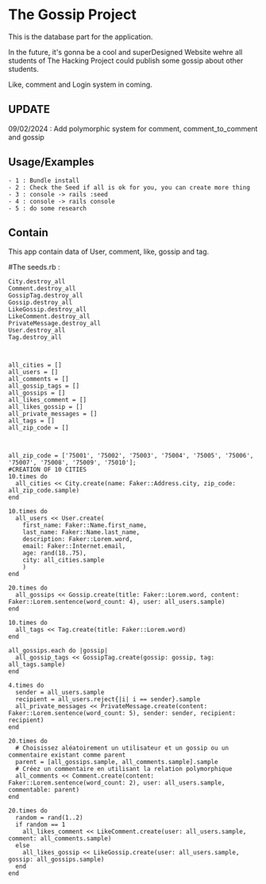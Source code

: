 
# The Gossip Project 

This is the database part for the application.

In the future, it's gonna be a cool and superDesigned Website wehre all students of The Hacking Project could publish some gossip about other students.

Like, comment and Login system in coming.

## UPDATE

09/02/2024 : Add polymorphic system for comment, comment_to_comment and gossip

## Usage/Examples

```
- 1 : Bundle install
- 2 : Check the Seed if all is ok for you, you can create more thing
- 3 : console -> rails :seed
- 4 : console -> rails console
- 5 : do some research
```


## Contain

This app contain data of User, comment, like, gossip and tag.

#The seeds.rb :
```
City.destroy_all
Comment.destroy_all
GossipTag.destroy_all
Gossip.destroy_all
LikeGossip.destroy_all
LikeComment.destroy_all
PrivateMessage.destroy_all
User.destroy_all
Tag.destroy_all



all_cities = []
all_users = []
all_comments = []
all_gossip_tags = []
all_gossips = []
all_likes_comment = []
all_likes_gossip = []
all_private_messages = []
all_tags = []
all_zip_code = []



all_zip_code = ['75001', '75002', '75003', '75004', '75005', '75006', '75007', '75008', '75009', '75010'];
#CREATION OF 10 CITIES
10.times do
  all_cities << City.create(name: Faker::Address.city, zip_code: all_zip_code.sample)
end

10.times do
  all_users << User.create(
    first_name: Faker::Name.first_name,
    last_name: Faker::Name.last_name,
    description: Faker::Lorem.word,
    email: Faker::Internet.email,
    age: rand(18..75),
    city: all_cities.sample
    )
end

20.times do
  all_gossips << Gossip.create(title: Faker::Lorem.word, content: Faker::Lorem.sentence(word_count: 4), user: all_users.sample)
end

10.times do
  all_tags << Tag.create(title: Faker::Lorem.word)
end 

all_gossips.each do |gossip|
  all_gossip_tags << GossipTag.create(gossip: gossip, tag: all_tags.sample)
end

4.times do
  sender = all_users.sample
  recipient = all_users.reject{|i| i == sender}.sample
  all_private_messages << PrivateMessage.create(content: Faker::Lorem.sentence(word_count: 5), sender: sender, recipient: recipient)
end

20.times do
  # Choisissez aléatoirement un utilisateur et un gossip ou un commentaire existant comme parent
  parent = [all_gossips.sample, all_comments.sample].sample
  # Créez un commentaire en utilisant la relation polymorphique
  all_comments << Comment.create(content: Faker::Lorem.sentence(word_count: 2), user: all_users.sample, commentable: parent)
end

20.times do
  random = rand(1..2)
  if random == 1
    all_likes_comment << LikeComment.create(user: all_users.sample, comment: all_comments.sample)
  else
    all_likes_gossip << LikeGossip.create(user: all_users.sample, gossip: all_gossips.sample)
  end
end



